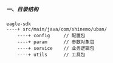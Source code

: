##### 一、目录结构
    eagle-sdk
    ----+ src/main/java/com/shinemo/uban/
        ----+ config     // 配置包
        ----+ param      // 参数对象包
        ----+ service	 // 业务逻辑包 
        ----+ utils      // 工具包
